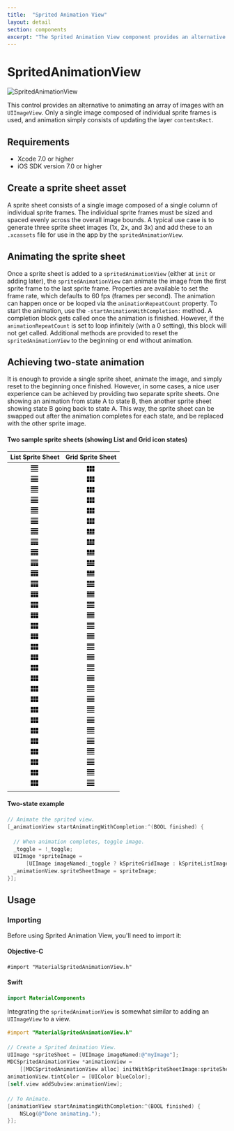 ```yaml
---
title:  "Sprited Animation View"
layout: detail
section: components
excerpt: "The Sprited Animation View component provides an alternative to animating an array of images with an UIImageView."
---
```

# SpritedAnimationView

![SpritedAnimationView](docs/assets/spritedanimationview_screenshot.png)
<!--{: .ios-screenshot .right }-->

This control provides an alternative to animating an array of images with an `UIImageView`. Only a
single image composed of individual sprite frames is used, and animation simply consists of
updating the layer `contentsRect`.
<!--{: .intro }-->

## Requirements

- Xcode 7.0 or higher
- iOS SDK version 7.0 or higher

## Create a sprite sheet asset

A sprite sheet consists of a single image composed of a single column of individual sprite frames.
The individual sprite frames must be sized and spaced evenly across the overall image bounds. A
typical use case is to generate three sprite sheet images (1x, 2x, and 3x) and add these to an
`.xcassets` file for use in the app by the `spritedAnimationView`.

## Animating the sprite sheet

Once a sprite sheet is added to a `spritedAnimationView` (either at `init` or adding later), the
`spritedAnimationView` can animate the image from the first sprite frame to the last sprite frame.
Properties are available to set the frame rate, which defaults to 60 fps (frames per second). The
animation can happen once or be looped via the `animationRepeatCount` property. To start the
animation, use the `-startAnimationWithCompletion:` method. A completion block gets called once
the animation is finished. However, if the `animationRepeatCount` is set to loop infinitely (with
a 0 setting), this block will not get called. Additional methods are provided to reset the
`spritedAnimationView` to the beginning or end without animation.

## Achieving two-state animation

It is enough to provide a single sprite sheet, animate the image, and simply reset to the beginning
once finished. However, in some cases, a nice user experience can be achieved by providing two
separate sprite sheets. One showing an animation from state A to state B, then another sprite sheet
showing state B going back to state A. This way, the sprite sheet can be swapped out after the
animation completes for each state, and be replaced with the other sprite image.

#### Two sample sprite sheets (showing List and Grid icon states)

| List Sprite Sheet | Grid Sprite Sheet |
| :---------------------------: | :---------------------------: |
| ![List Icon](examples/resources/SpritedAnimationView.xcassets/mdc_sprite_list__grid.imageset/mdc_sprite_list__grid.png) | ![Grid Icon](examples/resources/SpritedAnimationView.xcassets/mdc_sprite_grid__list.imageset/mdc_sprite_grid__list.png) |

#### Two-state example

```objectivec
// Animate the sprited view.
[_animationView startAnimatingWithCompletion:^(BOOL finished) {

  // When animation completes, toggle image.
  _toggle = !_toggle;
  UIImage *spriteImage =
      [UIImage imageNamed:_toggle ? kSpriteGridImage : kSpriteListImage];
  _animationView.spriteSheetImage = spriteImage;
}];
```

## Usage

### Importing

Before using Sprited Animation View, you'll need to import it:

<!--<div class="material-code-render" markdown="1">-->
#### Objective-C

~~~ objc
#import "MaterialSpritedAnimationView.h"
~~~

#### Swift
~~~ swift
import MaterialComponents
~~~
<!--</div>-->

Integrating the `spritedAnimationView` is somewhat similar to adding an `UIImageView` to a view.

```objectivec
#import "MaterialSpritedAnimationView.h"

// Create a Sprited Animation View.
UIImage *spriteSheet = [UIImage imageNamed:@"myImage"];
MDCSpritedAnimationView *animationView =
    [[MDCSpritedAnimationView alloc] initWithSpriteSheetImage:spriteSheet];
animationView.tintColor = [UIColor blueColor];
[self.view addSubview:animationView];

// To Animate.
[animationView startAnimatingWithCompletion:^(BOOL finished) {
    NSLog(@"Done animating.");
}];
```
